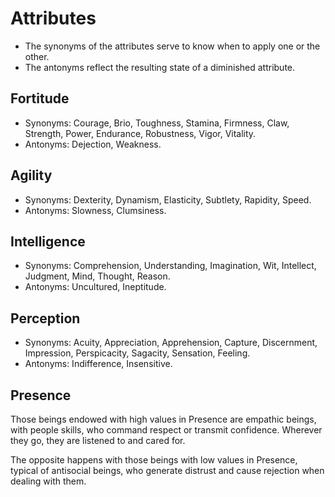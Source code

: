 # Attributes
- The synonyms of the attributes serve to know when to apply one or the other.
- The antonyms reflect the resulting state of a diminished attribute. 

## Fortitude
- Synonyms: Courage, Brio, Toughness, Stamina, Firmness, Claw, Strength, Power, Endurance, Robustness, Vigor, Vitality.
- Antonyms: Dejection, Weakness.

## Agility
- Synonyms: Dexterity, Dynamism, Elasticity, Subtlety, Rapidity, Speed.
- Antonyms: Slowness, Clumsiness.

## Intelligence
- Synonyms: Comprehension, Understanding, Imagination, Wit, Intellect, Judgment, Mind, Thought, Reason.
- Antonyms: Uncultured, Ineptitude.

## Perception
- Synonyms: Acuity, Appreciation, Apprehension, Capture, Discernment, Impression, Perspicacity, Sagacity, Sensation, Feeling.
- Antonyms: Indifference, Insensitive.

## Presence
Those beings endowed with high values in Presence are empathic beings, with people skills, who command respect or transmit confidence. Wherever they go, they are listened to and cared for.

The opposite happens with those beings with low values in Presence, typical of antisocial beings, who generate distrust and cause rejection when dealing with them.